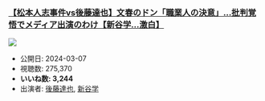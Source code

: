### [【松本人志事件vs後藤達也】文春のドン「職業人の決意」…批判覚悟でメディア出演のわけ【新谷学…激白】](https://www.youtube.com/watch?v=Ns5IZFAlKVQ)
[![](https://img.youtube.com/vi/Ns5IZFAlKVQ/sddefault.jpg)](https://www.youtube.com/watch?v=Ns5IZFAlKVQ)
-   公開日: 2024-03-07
-   視聴数: 275,370
-   **いいね数: 3,244**
-   出演者: [後藤達也](/rehacq_fan/people/後藤達也 "wikilink"), [新谷学](/rehacq_fan/people/新谷学 "wikilink")
